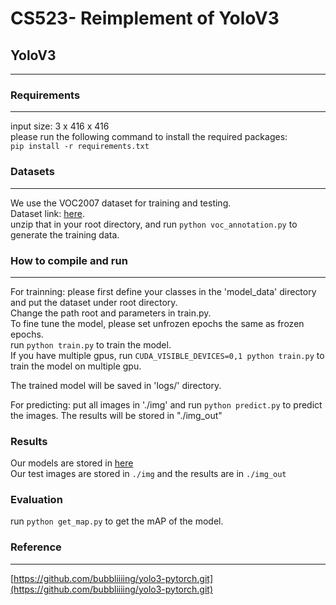 # CS523- Reimplement of YoloV3

## YoloV3
---------------------------------------------------------------------------

### Requirements
---------------------------------------------------------------------------
input size: 3 x 416 x 416  
please run the following command to install the required packages:  
`pip install -r requirements.txt`  
### Datasets
---------------------------------------------------------------------------
We use the VOC2007 dataset for training and testing.  
Dataset link: [here](https://drive.google.com/file/d/1Q5__3aoS56xpg00HGpck0_6o_jL78km8/view?usp=share_link).  
unzip that in your root directory, and run `python voc_annotation.py` to generate the training data.

### How to compile and run
---------------------------------------------------------------------------
For trainning: please first define your classes in the 'model_data' directory and put the dataset under root directory.    
Change the path root and parameters in train.py.  
To fine tune the model, please set unfrozen epochs the same as frozen epochs.  
run `python train.py` to train the model.  
If you have multiple gpus, run `CUDA_VISIBLE_DEVICES=0,1 python train.py` to train the model on multiple gpu.  

The trained model will be saved in 'logs/' directory.  

For predicting: put all images in './img' and run `python predict.py` to predict the images. The results will be stored in "./img_out"  

### Results
Our models are stored in [here](https://drive.google.com/drive/folders/1WpumbrfeFMq6nxAoVmso9xDcwyGo38W2?usp=share_link)  
Our test images are stored in `./img` and the results are in `./img_out`  

### Evaluation
run `python get_map.py` to get the mAP of the model.


### Reference
---------------------------------------------------------------------------
[https://github.com/bubbliiiing/yolo3-pytorch.git](https://github.com/bubbliiiing/yolo3-pytorch.git)
